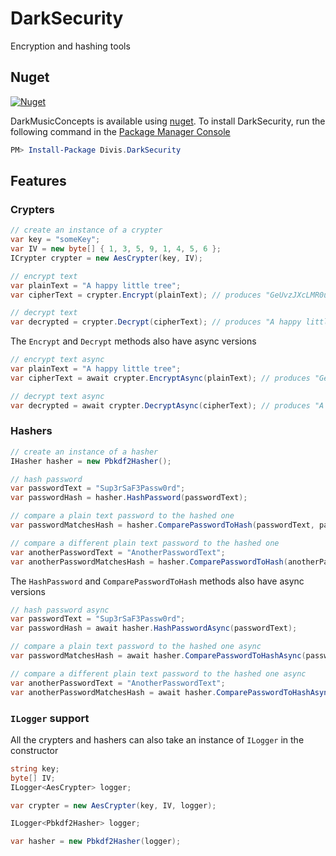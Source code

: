 # DarkSecurity
Encryption and hashing tools

<!-- Status: -->

<!-- ![Unit tests](https://github.com/michaldivis/dark-security/workflows/unit_tests/badge.svg) -->

## Nuget
[![Nuget](https://img.shields.io/nuget/v/divis.darksecurity?label=DarkSecurity)](https://www.nuget.org/packages/Divis.DarkSecurity/)

DarkMusicConcepts is available using [nuget](https://www.nuget.org/packages/Divis.DarkSecurity/). To install DarkSecurity, run the following command in the [Package Manager Console](http://docs.nuget.org/docs/start-here/using-the-package-manager-console)

```Powershell
PM> Install-Package Divis.DarkSecurity
```


## Features

### Crypters

```csharp
// create an instance of a crypter
var key = "someKey";
var IV = new byte[] { 1, 3, 5, 9, 1, 4, 5, 6 };
ICrypter crypter = new AesCrypter(key, IV);

// encrypt text
var plainText = "A happy little tree";
var cipherText = crypter.Encrypt(plainText); // produces "GeUvzJXcLMR0uwieqQuJmEX48LcC+5anQNxRrQgPG5n3rDjhw/8sPkiTV3KacUwV"

// decrypt text
var decrypted = crypter.Decrypt(cipherText); // produces "A happy little tree"
```

The `Encrypt` and `Decrypt` methods also have async versions

```csharp
// encrypt text async
var plainText = "A happy little tree";
var cipherText = await crypter.EncryptAsync(plainText); // produces "GeUvzJXcLMR0uwieqQuJmEX48LcC+5anQNxRrQgPG5n3rDjhw/8sPkiTV3KacUwV"

// decrypt text async
var decrypted = await crypter.DecryptAsync(cipherText); // produces "A happy little tree"
```

### Hashers

```csharp
// create an instance of a hasher
IHasher hasher = new Pbkdf2Hasher();

// hash password
var passwordText = "Sup3rSaF3Passw0rd";
var passwordHash = hasher.HashPassword(passwordText);

// compare a plain text password to the hashed one
var passwordMatchesHash = hasher.ComparePasswordToHash(passwordText, passwordHash); // returns true

// compare a different plain text password to the hashed one
var anotherPasswordText = "AnotherPasswordText";
var anotherPasswordMatchesHash = hasher.ComparePasswordToHash(anotherPasswordText, passwordHash); // returns false
```

The `HashPassword` and `ComparePasswordToHash` methods also have async versions
```csharp
// hash password async
var passwordText = "Sup3rSaF3Passw0rd";
var passwordHash = await hasher.HashPasswordAsync(passwordText);

// compare a plain text password to the hashed one async
var passwordMatchesHash = await hasher.ComparePasswordToHashAsync(passwordText, passwordHash); // returns true

// compare a different plain text password to the hashed one async
var anotherPasswordText = "AnotherPasswordText";
var anotherPasswordMatchesHash = await hasher.ComparePasswordToHashAsync(anotherPasswordText, passwordHash); // returns false
```

### `ILogger` support
All the crypters and hashers can also take an instance of `ILogger` in the constructor
```csharp
string key;
byte[] IV;
ILogger<AesCrypter> logger;

var crypter = new AesCrypter(key, IV, logger);
```

```csharp
ILogger<Pbkdf2Hasher> logger;

var hasher = new Pbkdf2Hasher(logger);
```